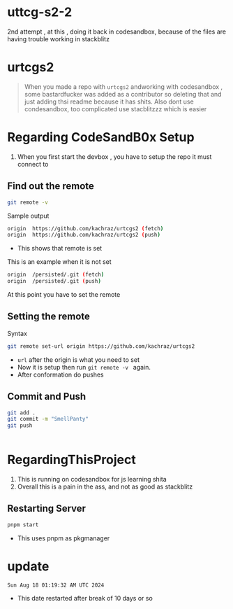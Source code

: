 # uttcg-s2-2

2nd attempt , at this , doing it back in codesandbox, because of the files are having trouble working in stackblitz

# urtcgs2

> When you made a repo with `urtcgs2` andworking with codesandbox , some bastardfucker was added as a contributor so deleting that and just adding thsi readme because it has shits. Also dont use condesandbox, too complicated use stacblitzzz which is easier

# Regarding CodeSandB0x Setup

1. When you first start the devbox , you have to setup the repo it must connect to

## Find out the remote

```sh
git remote -v
```

Sample output

```sh
origin  https://github.com/kachraz/urtcgs2 (fetch)
origin  https://github.com/kachraz/urtcgs2 (push)
```

- This shows that remote is set

This is an example when it is not set

```sh
origin  /persisted/.git (fetch)
origin  /persisted/.git (push)
```

At this point you have to set the remote

## Setting the remote

Syntax

```sh
git remote set-url origin https://github.com/kachraz/urtcgs2
```

- `url` after the origin is what you need to set
- Now it is setup then run `git remote -v ` again.
- After conformation do pushes

## Commit and Push

```sh
git add .
git commit -m "SmellPanty"
git push
```

```sh

```

# RegardingThisProject

1. This is running on codesandbox for js learning shita
2. Overall this is a pain in the ass, and not as good as stackblitz

## Restarting Server

```sh
pnpm start
```

- This uses pnpm as pkgmanager

# update

`Sun Aug 18 01:19:32 AM UTC 2024`

- This date restarted after break of 10 days or so
